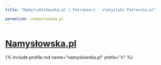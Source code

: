 ```yaml
---
title: "Namys\u0142owska.pl | Patromierz - statystyki Patronite.pl"

permalink: /namyslowska.pl
---
```


# [Namysłowska.pl](https://patronite.pl/namyslowska.pl)

{% include profile.md name="namyslowska.pl" prefix="n" %}

